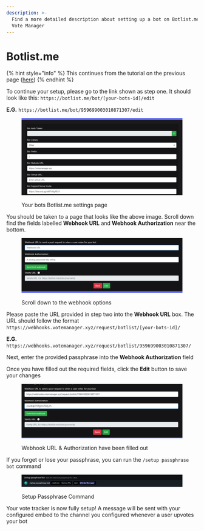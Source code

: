 ```yaml
---
description: >-
  Find a more detailed description about setting up a bot on Botlist.me with
  Vote Manager
---
```


# Botlist.me

{% hint style="info" %}
This continues from the tutorial on the previous page ([here](./))
{% endhint %}

To continue your setup, please go to the link shown as step one. It should look like this: `https://botlist.me/bot/[your-bots-id]/edit`

**E.G.** `https://botlist.me/bot/959699003010871307/edit`

<figure><img src="../../.gitbook/assets/botlist-1.png" alt=""><figcaption><p>Your bots Botlist.me settings page</p></figcaption></figure>

You should be taken to a page that looks like the above image. Scroll down find the fields labelled **Webhook URL** and **Webhook Authorization** near the bottom.

<figure><img src="../../.gitbook/assets/botlist-2.png" alt=""><figcaption><p>Scroll down to the webhook options</p></figcaption></figure>

&#x20;Please paste the URL provided in step two into the **Webhook URL** box. The URL should follow the format `https://webhooks.votemanager.xyz/request/botlist/[your-bots-id]/`

**E.G.** `https://webhooks.votemanager.xyz/request/botlist/959699003010871307/`

Next, enter the provided passphrase into the **Webhook Authorization** field

Once you have filled out the required fields, click the **Edit** button to save your changes

<figure><img src="../../.gitbook/assets/botlist-3.png" alt=""><figcaption><p>Webhook URL &#x26; Authorization have been filled out</p></figcaption></figure>

If you forget or lose your passphrase, you can run the `/setup passphrase bot` command

<figure><img src="../../.gitbook/assets/botlist-4.png" alt=""><figcaption><p>Setup Passphrase Command</p></figcaption></figure>

Your vote tracker is now fully setup! A message will be sent with your configured embed to the channel you configured whenever a user upvotes your bot
